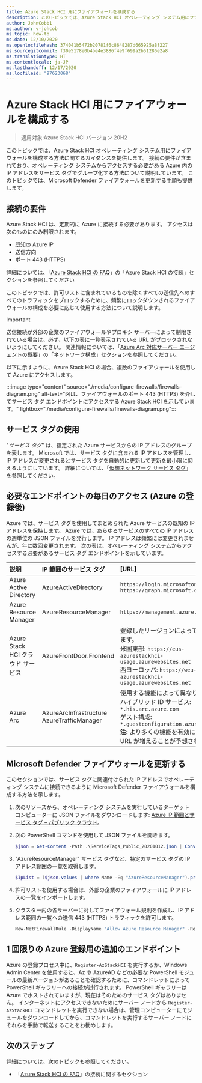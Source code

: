 ```yaml
---
title: Azure Stack HCI 用にファイアウォールを構成する
description: このトピックでは、Azure Stack HCI オペレーティング システム用にファイアウォールを構成する方法に関するガイダンスを提供します。
author: JohnCobb1
ms.author: v-johcob
ms.topic: how-to
ms.date: 12/10/2020
ms.openlocfilehash: 374041b5472b20781f6c8648287d665925a8f227
ms.sourcegitcommit: f30e5178e0b4be4e3886f4e9f699a2b51286e2a8
ms.translationtype: HT
ms.contentlocale: ja-JP
ms.lasthandoff: 12/17/2020
ms.locfileid: "97623068"
---
```

# <a name="configure-firewalls-for-azure-stack-hci"></a>Azure Stack HCI 用にファイアウォールを構成する

>適用対象:Azure Stack HCI バージョン 20H2

このトピックでは、Azure Stack HCI オペレーティング システム用にファイアウォールを構成する方法に関するガイダンスを提供します。 接続の要件が含まれており、オペレーティング システムからアクセスする必要がある Azure 内の IP アドレスをサービス タグでグループ化する方法について説明しています。 このトピックでは、Microsoft Defender ファイアウォールを更新する手順も提供します。

## <a name="connectivity-requirements"></a>接続の要件
Azure Stack HCI は、定期的に Azure に接続する必要があります。 アクセスは次のものにのみ制限されます。
- 既知の Azure IP
- 送信方向
- ポート 443 (HTTPS)

詳細については、「[Azure Stack HCI の FAQ](../faq.md)」の「Azure Stack HCI の接続」セクションを参照してください

このトピックでは、許可リストに含まれているものを除くすべての送信先へのすべてのトラフィックをブロックするために、頻繁にロックダウンされるファイアウォールの構成を必要に応じて使用する方法について説明します。

   >[!IMPORTANT]
   > 送信接続が外部の企業のファイアウォールやプロキシ サーバーによって制限されている場合は、必ず、以下の表に一覧表示されている URL がブロックされないようにしてください。 関連情報については、「[Azure Arc 対応サーバー エージェントの概要](https://docs.microsoft.com/azure/azure-arc/servers/agent-overview#networking-configuration)」の「ネットワーク構成」セクションを参照してください。


以下に示すように、Azure Stack HCI の場合、複数のファイアウォールを使用して Azure にアクセスします。

:::image type="content" source="./media/configure-firewalls/firewalls-diagram.png" alt-text="図は、ファイアウォールのポート 443 (HTTPS) を介してサービス タグ エンドポイントにアクセスする Azure Stack HCI を示しています。" lightbox="./media/configure-firewalls/firewalls-diagram.png":::

## <a name="working-with-service-tags"></a>サービス タグの使用
"*サービス タグ*" は、指定された Azure サービスからの IP アドレスのグループを表します。 Microsoft では、サービス タグに含まれる IP アドレスを管理し、IP アドレスが変更されるとサービス タグを自動的に更新して更新を最小限に抑えるようにしています。 詳細については、「[仮想ネットワーク サービス タグ](https://docs.microsoft.com/azure/virtual-network/service-tags-overview)」を参照してください。

## <a name="required-endpoint-daily-access-after-azure-registration"></a>必要なエンドポイントの毎日のアクセス (Azure の登録後)
Azure では、サービス タグを使用してまとめられた Azure サービスの既知の IP アドレスを保持します。 Azure では、あらゆるサービスのすべての IP アドレスの週単位の JSON ファイルを発行します。 IP アドレスは頻繁には変更されませんが、年に数回変更されます。 次の表は、オペレーティング システムからアクセスする必要があるサービス タグ エンドポイントを示しています。

| 説明                   | IP 範囲のサービス タグ  | [URL]                                                                                 |
| :-----------------------------| :-----------------------  | :---------------------------------------------------------------------------------- |
| Azure Active Directory        | AzureActiveDirectory      | `https://login.microsoftonline.com`<br> `https://graph.microsoft.com`               |
| Azure Resource Manager        | AzureResourceManager      | `https://management.azure.com`                        |
| Azure Stack HCI クラウド サービス | AzureFrontDoor.Frontend   | 登録したリージョンによって異なります。<br> 米国東部: `https://eus-azurestackhci-usage.azurewebsites.net`<br> 西ヨーロッパ: `https://weu-azurestackhci-usage.azurewebsites.net` |
| Azure Arc                     | AzureArcInfrastructure<br> AzureTrafficManager | 使用する機能によって異なります。<br> ハイブリッド ID サービス: `*.his.arc.azure.com`<br> ゲスト構成: `*.guestconfiguration.azure.com`<br> **注:** より多くの機能を有効にすると、URL が増えることが予想されます。 |

## <a name="update-microsoft-defender-firewall"></a>Microsoft Defender ファイアウォールを更新する
このセクションでは、サービス タグに関連付けられた IP アドレスでオペレーティング システムに接続できるように Microsoft Defender ファイアウォールを構成する方法を示します。

1. 次のリソースから、オペレーティング システムを実行しているターゲット コンピューターに JSON ファイルをダウンロードします: [Azure IP 範囲とサービス タグ – パブリック クラウド](https://www.microsoft.com/download/details.aspx?id=56519)。

1. 次の PowerShell コマンドを使用して JSON ファイルを開きます。

    ```powershell
    $json = Get-Content -Path .\ServiceTags_Public_20201012.json | ConvertFrom-Json
    ```

1. "AzureResourceManager" サービス タグなど、特定のサービス タグの IP アドレス範囲の一覧を取得します。

    ```powershell
    $IpList = ($json.values | where Name -Eq "AzureResourceManager").properties.addressPrefixes
    ```

1. 許可リストを使用する場合は、外部の企業のファイアウォールに IP アドレスの一覧をインポートします。

1. クラスター内の各サーバーに対してファイアウォール規則を作成し、IP アドレス範囲の一覧への送信 443 (HTTPS) トラフィックを許可します。

    ```powershell
    New-NetFirewallRule -DisplayName "Allow Azure Resource Manager" -RemoteAddress $IpList -Direction Outbound -LocalPort 443 -Protocol TCP -Action Allow -Profile Any -Enabled True
    ```

## <a name="additional-endpoint-for-one-time-azure-registration"></a>1 回限りの Azure 登録用の追加のエンドポイント
Azure の登録プロセス中に、`Register-AzStackHCI` を実行するか、Windows Admin Center を使用すると、Az や AzureAD などの必要な PowerShell モジュールの最新バージョンがあることを確認するために、コマンドレットによって PowerShell ギャラリーへの接続が試行されます。 PowerShell ギャラリーは Azure でホストされていますが、現在はそのためのサービス タグはありません。 インターネットにアクセスできないためにサーバー ノードから `Register-AzStackHCI` コマンドレットを実行できない場合は、管理コンピューターにモジュールをダウンロードしてから、コマンドレットを実行するサーバー ノードにそれらを手動で転送することをお勧めします。

## <a name="next-steps"></a>次のステップ
詳細については、次のトピックも参照してください。
- 「[Azure Stack HCI の FAQ](../faq.md)」の接続に関するセクション
